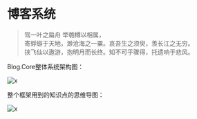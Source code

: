 # 博客系统

>驾一叶之扁舟 举匏樽以相属，  
>寄蜉蝣于天地，渺沧海之一粟。哀吾生之须臾，羡长江之无穷。  
>挟飞仙以遨游，抱明月而长终。知不可乎骤得，托遗响于悲风。

Blog.Core整体系统架构图：

![x](http://121.196.182.26:6100/public/images/dotnet-blog-st.png)

整个框架用到的知识点的思维导图：

![x](http://121.196.182.26:6100/public/images/core-vue-knows.png)
